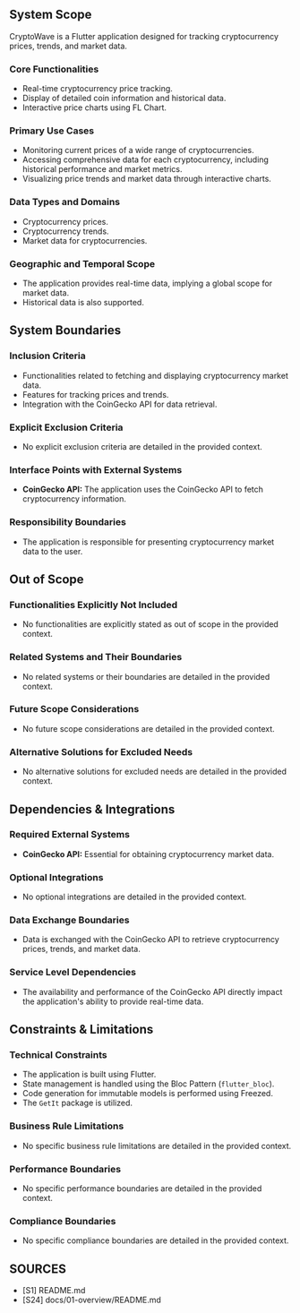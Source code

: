 ## System Scope

CryptoWave is a Flutter application designed for tracking cryptocurrency prices, trends, and market data.

### Core Functionalities
*   Real-time cryptocurrency price tracking.
*   Display of detailed coin information and historical data.
*   Interactive price charts using FL Chart.

### Primary Use Cases
*   Monitoring current prices of a wide range of cryptocurrencies.
*   Accessing comprehensive data for each cryptocurrency, including historical performance and market metrics.
*   Visualizing price trends and market data through interactive charts.

### Data Types and Domains
*   Cryptocurrency prices.
*   Cryptocurrency trends.
*   Market data for cryptocurrencies.

### Geographic and Temporal Scope
*   The application provides real-time data, implying a global scope for market data.
*   Historical data is also supported.

## System Boundaries

### Inclusion Criteria
*   Functionalities related to fetching and displaying cryptocurrency market data.
*   Features for tracking prices and trends.
*   Integration with the CoinGecko API for data retrieval.

### Explicit Exclusion Criteria
*   No explicit exclusion criteria are detailed in the provided context.

### Interface Points with External Systems
*   **CoinGecko API:** The application uses the CoinGecko API to fetch cryptocurrency information.

### Responsibility Boundaries
*   The application is responsible for presenting cryptocurrency market data to the user.

## Out of Scope

### Functionalities Explicitly Not Included
*   No functionalities are explicitly stated as out of scope in the provided context.

### Related Systems and Their Boundaries
*   No related systems or their boundaries are detailed in the provided context.

### Future Scope Considerations
*   No future scope considerations are detailed in the provided context.

### Alternative Solutions for Excluded Needs
*   No alternative solutions for excluded needs are detailed in the provided context.

## Dependencies & Integrations

### Required External Systems
*   **CoinGecko API:** Essential for obtaining cryptocurrency market data.

### Optional Integrations
*   No optional integrations are detailed in the provided context.

### Data Exchange Boundaries
*   Data is exchanged with the CoinGecko API to retrieve cryptocurrency prices, trends, and market data.

### Service Level Dependencies
*   The availability and performance of the CoinGecko API directly impact the application's ability to provide real-time data.

## Constraints & Limitations

### Technical Constraints
*   The application is built using Flutter.
*   State management is handled using the Bloc Pattern (`flutter_bloc`).
*   Code generation for immutable models is performed using Freezed.
*   The `GetIt` package is utilized.

### Business Rule Limitations
*   No specific business rule limitations are detailed in the provided context.

### Performance Boundaries
*   No specific performance boundaries are detailed in the provided context.

### Compliance Boundaries
*   No specific compliance boundaries are detailed in the provided context.

## SOURCES

*   [S1] README.md
*   [S24] docs/01-overview/README.md
